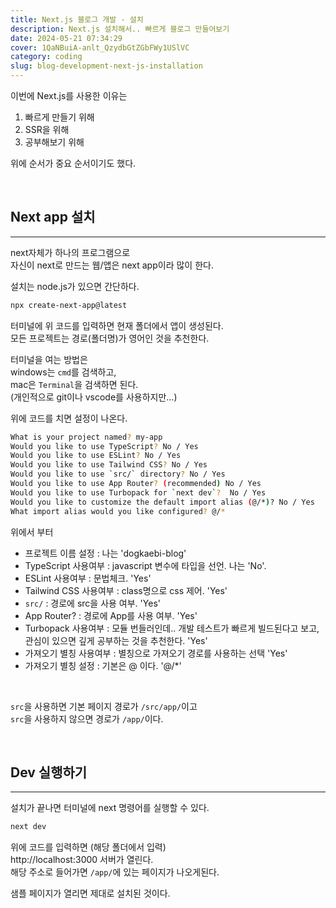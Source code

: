 ```yaml
---
title: Next.js 블로그 개발 - 설치
description: Next.js 설치해서.. 빠르게 블로그 만들어보기
date: 2024-05-21 07:34:29
cover: 1QaNBuiA-anlt_QzydbGtZGbFWy1USlVC
category: coding
slug: blog-development-next-js-installation
---
```


이번에 Next.js를 사용한 이유는

1. 빠르게 만들기 위해
2. SSR을 위해
3. 공부해보기 위해

위에 순서가 중요 순서이기도 했다.

<br/>

## Next app 설치

---

next자체가 하나의 프로그램으로  
자신이 next로 만드는 웹/앱은 next app이라 많이 한다.

설치는 node.js가 있으면 간단하다.

```bash
npx create-next-app@latest
```

터미널에 위 코드를 입력하면 현재 폴더에서 앱이 생성된다.  
모든 프로젝트는 경로(폴더명)가 영어인 것을 추천한다.

터미널을 여는 방법은  
windows는 `cmd`를 검색하고,  
mac은 `Terminal`을 검색하면 된다.  
(개인적으로 git이나 vscode를 사용하지만...)

위에 코드를 치면 설정이 나온다.

```bash
What is your project named? my-app
Would you like to use TypeScript? No / Yes
Would you like to use ESLint? No / Yes
Would you like to use Tailwind CSS? No / Yes
Would you like to use `src/` directory? No / Yes
Would you like to use App Router? (recommended) No / Yes
Would you like to use Turbopack for `next dev`?  No / Yes
Would you like to customize the default import alias (@/*)? No / Yes
What import alias would you like configured? @/*
```

위에서 부터

- 프로젝트 이름 설정 : 나는 'dogkaebi-blog'
- TypeScript 사용여부 : javascript 변수에 타입을 선언. 나는 'No'.
- ESLint 사용여부 : 문법체크. 'Yes'
- Tailwind CSS 사용여부 : class명으로 css 제어. 'Yes'
- `src/` : 경로에 src을 사용 여부. 'Yes'
- App Router? : 경로에 App를 사용 여부. 'Yes'
- Turbopack 사용여부 : 모듈 번들러인데.. 개발 테스트가 빠르게 빌드된다고 보고, 관심이 있으면 깊게 공부하는 것을 추천한다. 'Yes'
- 가져오기 별칭 사용여부 : 별칭으로 가져오기 경로를 사용하는 선택 'Yes'
- 가져오기 별칭 설정 : 기본은 @ 이다. '@/\*'

<br/>

`src`을 사용하면 기본 페이지 경로가 `/src/app/`이고  
`src`을 사용하지 않으면 경로가 `/app/`이다.

<br/>

## Dev 실행하기

---

설치가 끝나면 터미널에 next 명령어를 실행할 수 있다.

```bash
next dev
```

위에 코드를 입력하면 (해당 폴더에서 입력)  
http://localhost:3000 서버가 열린다.  
해당 주소로 들어가면 `/app/`에 있는 페이지가 나오게된다.

샘플 페이지가 열리면 제대로 설치된 것이다.
